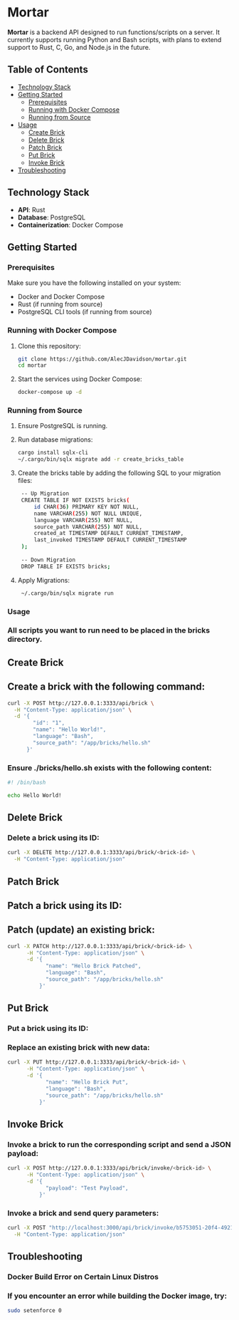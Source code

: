 # Mortar

**Mortar** is a backend API designed to run functions/scripts on a server. It currently supports running Python and Bash scripts, with plans to extend support to Rust, C, Go, and Node.js in the future.

## Table of Contents

- [Technology Stack](#technology-stack)
- [Getting Started](#getting-started)
  - [Prerequisites](#prerequisites)
  - [Running with Docker Compose](#running-with-docker-compose)
  - [Running from Source](#running-from-source)
- [Usage](#usage)
  - [Create Brick](#create-brick)
  - [Delete Brick](#delete-brick)
  - [Patch Brick](#patch-brick)
  - [Put Brick](#put-brick)
  - [Invoke Brick](#invoke-brick)
- [Troubleshooting](#troubleshooting)

## Technology Stack

- **API**: Rust
- **Database**: PostgreSQL
- **Containerization**: Docker Compose

## Getting Started

### Prerequisites

Make sure you have the following installed on your system:
- Docker and Docker Compose
- Rust (if running from source)
- PostgreSQL CLI tools (if running from source)

### Running with Docker Compose

1. Clone this repository:

   ```bash
   git clone https://github.com/AlecJDavidson/mortar.git
   cd mortar
   ```

2. Start the services using Docker Compose:
    
   ```bash
   docker-compose up -d
   ```

### Running from Source 

1. Ensure PostgreSQL is running. 

2. Run database migrations: 

   ```bash
   cargo install sqlx-cli
   ~/.cargo/bin/sqlx migrate add -r create_bricks_table
   ```

3. Create the bricks table by adding the following SQL to your migration files:

   ```bash
    -- Up Migration
    CREATE TABLE IF NOT EXISTS bricks(
        id CHAR(36) PRIMARY KEY NOT NULL,
        name VARCHAR(255) NOT NULL UNIQUE,
        language VARCHAR(255) NOT NULL,
        source_path VARCHAR(255) NOT NULL,
        created_at TIMESTAMP DEFAULT CURRENT_TIMESTAMP,
        last_invoked TIMESTAMP DEFAULT CURRENT_TIMESTAMP
    );
    
    -- Down Migration
    DROP TABLE IF EXISTS bricks;
   ```

4. Apply Migrations:

   ```bash
    ~/.cargo/bin/sqlx migrate run
   ```

### Usage 

### All scripts you want to run need to be placed in the bricks directory.

## Create Brick

## Create a brick with the following command:

   ```bash
   curl -X POST http://127.0.0.1:3333/api/brick \
     -H "Content-Type: application/json" \
     -d '{
           "id": "1",
           "name": "Hello World!",
           "language": "Bash",
           "source_path": "/app/bricks/hello.sh"
         }'
   ```

### Ensure ./bricks/hello.sh exists with the following content:

   ```bash
   #! /bin/bash

   echo Hello World!
   ```

## Delete Brick

### Delete a brick using its ID: 

   ```bash
   curl -X DELETE http://127.0.0.1:3333/api/brick/<brick-id> \
     -H "Content-Type: application/json"
   ```

## Patch Brick

## Patch a brick using its ID: 
## Patch (update) an existing brick: 

   ```bash
   curl -X PATCH http://127.0.0.1:3333/api/brick/<brick-id> \
         -H "Content-Type: application/json" \
         -d '{
               "name": "Hello Brick Patched",
               "language": "Bash",
               "source_path": "/app/bricks/hello.sh"
             }'   
   ```

## Put Brick
### Put a brick using its ID: 
### Replace an existing brick with new data:  

   ```bash
   curl -X PUT http://127.0.0.1:3333/api/brick/<brick-id> \
         -H "Content-Type: application/json" \
         -d '{
               "name": "Hello Brick Put",
               "language": "Bash",
               "source_path": "/app/bricks/hello.sh"
             }'
   ```

## Invoke Brick

### Invoke a brick to run the corresponding script and send a JSON payload: 

   ```bash
   curl -X POST http://127.0.0.1:3333/api/brick/invoke/<brick-id> \
         -H "Content-Type: application/json" \
         -d '{
               "payload": "Test Payload",
             }'   
   ```
### Invoke a brick and send query parameters: 

   ```bash
   curl -X POST "http://localhost:3000/api/brick/invoke/b5753051-20f4-4921-8c8a-84968f90e397?param1=value1&param2=value2" \
     -H "Content-Type: application/json"
   ```

## Troubleshooting

### Docker Build Error on Certain Linux Distros 
### If you encounter an error while building the Docker image, try: 

   ```bash
   sudo setenforce 0
   ```
